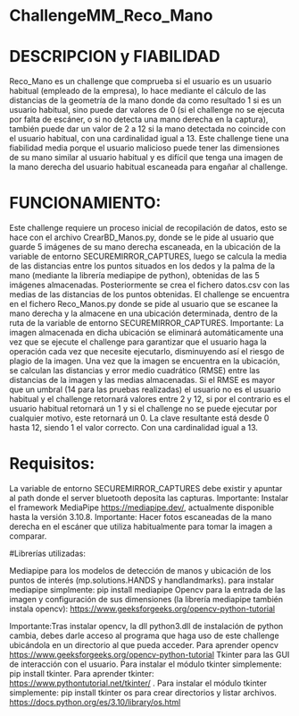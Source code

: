 # ChallengeMM_Reco_Mano
  # DESCRIPCION y FIABILIDAD
Reco_Mano es un challenge que comprueba si el usuario es un usuario habitual (empleado de la empresa), lo hace mediante el cálculo de las distancias de la geometría de la mano donde da como resultado 1 si es un usuario habitual, sino puede dar valores de 0 (si el challenge no se ejecuta por falta de escáner, o si no detecta una mano derecha en la captura), también puede dar un valor de 2 a 12 si la mano detectada no coincide con el usuario habitual, con una cardinalidad igual a 13. Este challenge tiene una fiabilidad media porque el usuario malicioso puede tener las dimensiones de su mano similar al usuario habitual y es difícil que tenga una imagen de la mano derecha del usuario habitual escaneada para engañar al challenge. 

# FUNCIONAMIENTO:
Este challenge requiere un proceso inicial de recopilación de datos, esto se hace con el archivo CrearBD_Manos.py, donde se le pide  al usuario que guarde 5 imágenes de su mano derecha escaneada, en la ubicación de la variable de entorno SECUREMIRROR_CAPTURES, luego se calcula la media de las distancias entre los puntos situados en los dedos y la palma de la mano (mediante la librería mediapipe de python), obtenidas de las 5 imágenes almacenadas. Posteriormente se crea el fichero datos.csv con las medias de las distancias de los puntos obtenidas.
El challenge se encuentra en el fichero Reco_Manos.py donde se pide al usuario que se escanee la mano derecha y la almacene en una ubicación determinada, dentro de la ruta de la variable de entorno SECUREMIRROR_CAPTURES. Importante: La imagen almacenada en dicha ubicación se eliminará automáticamente una vez que se ejecute el challenge para garantizar que el usuario haga la operación cada vez que necesite ejecutarlo, disminuyendo así el riesgo de plagio de la imagen.
Una vez que la imagen se encuentra en la ubicación, se calculan las distancias y error medio cuadrático (RMSE) entre las distancias de la imagen y las medias almacenadas. Si el RMSE es mayor que un umbral (14 para las pruebas realizadas) el usuario no es el usuario habitual y el challenge retornará valores entre 2 y 12, si por el contrario es el usuario  habitual retornará un 1 y si el challenge no se puede ejecutar por cualquier motivo, este retornará un 0. La clave resultante está desde 0 hasta 12,  siendo 1 el valor correcto. Con una cardinalidad igual a 13.


# Requisitos:
La variable de entorno SECUREMIRROR_CAPTURES debe existir y apuntar al path donde el server bluetooth deposita las capturas.
Importante: Instalar el framework MediaPipe https://mediapipe.dev/, actualmente disponible hasta la versión 3.10.8. 
Importante: Hacer fotos escaneadas de la mano derecha en el escáner que utiliza habitualmente para tomar la imagen a comparar. 

#Librerías utilizadas: 

Mediapipe para los modelos de detección de manos y ubicación de los puntos de interés (mp.solutions.HANDS y handlandmarks). para instalar mediapipe simplmente: pip install mediapipe
Opencv para la entrada de las imagen y configuración de sus dimensiones  (la librería mediapipe también instala opencv): https://www.geeksforgeeks.org/opencv-python-tutorial
 
 
Importante:Tras instalar opencv, la dll python3.dll de instalación de python cambia, debes darle acceso al programa que haga uso de este challenge ubicándola en un directorio al que pueda acceder. Para aprender opencv https://www.geeksforgeeks.org/opencv-python-tutorial 
Tkinter para las GUI de interacción con el usuario. Para instalar el módulo tkinter simplemente: pip install tkinter. Para aprender tkinter: https://www.pythontutorial.net/tkinter/ . Para instalar el módulo tkinter simplemente: pip install tkinter 
os para crear directorios y listar archivos. https://docs.python.org/es/3.10/library/os.html
